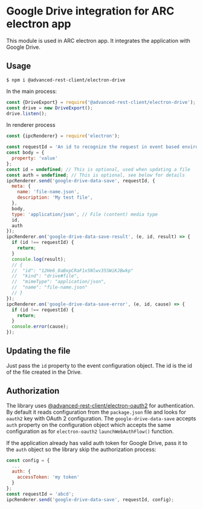 # Google Drive integration for ARC electron app

This module is used in ARC electron app. It integrates the application with Google
Drive.

## Usage

```
$ npm i @advanced-rest-client/electron-drive
```

In the main process:

```javascript
const {DriveExport} = require('@advanced-rest-client/electron-drive');
const drive = new DriveExport();
drive.listen();
```

In renderer process

```javascript
const {ipcRenderer} = require('electron');

const requestId = 'An id to recognize the request in event based environment';
const body = {
  property: 'value'
};
const id = undefined; // This is optional, used when updating a file
const auth = undefined; // This is optional, see below for details
ipcRenderer.send('google-drive-data-save', requestId, {
  meta: {
    name: 'file-name.json',
    description: 'My test file',
  },
  body,
  type: 'application/json', // File (content) media type
  id,
  auth
});
ipcRenderer.on('google-drive-data-save-result', (e, id, result) => {
  if (id !== requestId) {
    return;
  }
  console.log(result);
  // {
  //  "id": "12He6_8aBxpCRaF1x5Nlwv35SWiKJBwkp"
  //  "kind": "drive#file",
  //  "mimeType": "application/json",
  //  "name": "file-name.json"
  // }
});
ipcRenderer.on('google-drive-data-save-error', (e, id, cause) => {
  if (id !== requestId) {
    return;
  }
  console.error(cause);
});
```

## Updating the file

Just pass the `id` property to the event configuration object. The id is the
id of the file created in the Drive.

## Authorization

The library uses [@advanced-rest-client/electron-oauth2](https://www.npmjs.com/package/@advanced-rest-client/electron-oauth2)
for authentication. By default it reads configuration from the `package.json`
file and looks for `oauth2` key with OAuth 2 configuration. The `google-drive-data-save`
accepts `auth` property on the configuration object which accepts the same
configuration as for `electron-oauth2` `launchWebAuthFlow()` function.

If the application already has valid auth token for Google Drive, pass it
to the `auth` object so the library skip the authorization process:

```javascript
const config = {
  ...
  auth: {
    accessToken: 'my token'
  }
};
const requestId = 'abcd';
ipcRenderer.send('google-drive-data-save', requestId, config);
```
